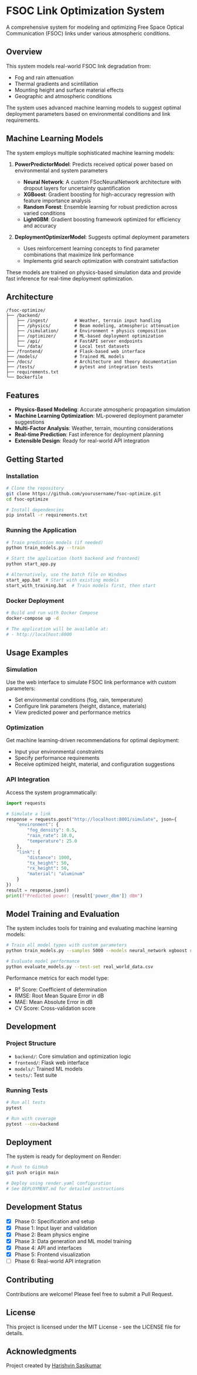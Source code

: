 # FSOC Link Optimization System

A comprehensive system for modeling and optimizing Free Space Optical Communication (FSOC) links under various atmospheric conditions.

## Overview

This system models real-world FSOC link degradation from:
- Fog and rain attenuation
- Thermal gradients and scintillation
- Mounting height and surface material effects
- Geographic and atmospheric conditions

The system uses advanced machine learning models to suggest optimal deployment parameters based on environmental conditions and link requirements.

## Machine Learning Models

The system employs multiple sophisticated machine learning models:

1. **PowerPredictorModel**: Predicts received optical power based on environmental and system parameters
   - **Neural Network**: A custom FSocNeuralNetwork architecture with dropout layers for uncertainty quantification
   - **XGBoost**: Gradient boosting for high-accuracy regression with feature importance analysis
   - **Random Forest**: Ensemble learning for robust prediction across varied conditions
   - **LightGBM**: Gradient boosting framework optimized for efficiency and accuracy

2. **DeploymentOptimizerModel**: Suggests optimal deployment parameters
   - Uses reinforcement learning concepts to find parameter combinations that maximize link performance
   - Implements grid search optimization with constraint satisfaction

These models are trained on physics-based simulation data and provide fast inference for real-time deployment optimization.

## Architecture

```
/fsoc-optimize/
├── /backend/
│   ├── /ingest/          # Weather, terrain input handling
│   ├── /physics/         # Beam modeling, atmospheric attenuation
│   ├── /simulation/      # Environment + physics composition
│   ├── /optimizer/       # ML-based deployment optimization
│   ├── /api/             # FastAPI server endpoints
│   └── /data/            # Local test datasets
├── /frontend/            # Flask-based web interface
├── /models/              # Trained ML models
├── /docs/                # Architecture and theory documentation
├── /tests/               # pytest and integration tests
├── requirements.txt
└── Dockerfile
```

## Features

- **Physics-Based Modeling**: Accurate atmospheric propagation simulation
- **Machine Learning Optimization**: ML-powered deployment parameter suggestions
- **Multi-Factor Analysis**: Weather, terrain, mounting considerations
- **Real-time Prediction**: Fast inference for deployment planning
- **Extensible Design**: Ready for real-world API integration

## Getting Started

### Installation

```bash
# Clone the repository
git clone https://github.com/yourusername/fsoc-optimize.git
cd fsoc-optimize

# Install dependencies
pip install -r requirements.txt
```

### Running the Application

```bash
# Train prediction models (if needed)
python train_models.py --train

# Start the application (both backend and frontend)
python start_app.py

# Alternatively, use the batch file on Windows
start_app.bat  # Start with existing models
start_with_training.bat  # Train models first, then start
```

### Docker Deployment

```bash
# Build and run with Docker Compose
docker-compose up -d

# The application will be available at:
# - http://localhost:8000
```

## Usage Examples

### Simulation

Use the web interface to simulate FSOC link performance with custom parameters:
- Set environmental conditions (fog, rain, temperature)
- Configure link parameters (height, distance, materials)
- View predicted power and performance metrics

### Optimization

Get machine learning-driven recommendations for optimal deployment:
- Input your environmental constraints
- Specify performance requirements
- Receive optimized height, material, and configuration suggestions

### API Integration

Access the system programmatically:
```python
import requests

# Simulate a link
response = requests.post("http://localhost:8001/simulate", json={
    "environment": {
        "fog_density": 0.5,
        "rain_rate": 10.0,
        "temperature": 25.0
    },
    "link": {
        "distance": 1000,
        "tx_height": 50,
        "rx_height": 50,
        "material": "aluminum"
    }
})
result = response.json()
print(f"Predicted power: {result['power_dbm']} dBm")
```

## Model Training and Evaluation

The system includes tools for training and evaluating machine learning models:

```bash
# Train all model types with custom parameters
python train_models.py --samples 5000 --models neural_network xgboost random_forest

# Evaluate model performance
python evaluate_models.py --test-set real_world_data.csv
```

Performance metrics for each model type:
- R² Score: Coefficient of determination
- RMSE: Root Mean Square Error in dB
- MAE: Mean Absolute Error in dB
- CV Score: Cross-validation score

## Development

### Project Structure

- `backend/`: Core simulation and optimization logic
- `frontend/`: Flask web interface
- `models/`: Trained ML models
- `tests/`: Test suite

### Running Tests

```bash
# Run all tests
pytest

# Run with coverage
pytest --cov=backend
```

## Deployment

The system is ready for deployment on Render:

```bash
# Push to GitHub
git push origin main

# Deploy using render.yaml configuration
# See DEPLOYMENT.md for detailed instructions
```

## Development Status

- [x] Phase 0: Specification and setup
- [x] Phase 1: Input layer and validation
- [x] Phase 2: Beam physics engine
- [x] Phase 3: Data generation and ML model training
- [x] Phase 4: API and interfaces
- [x] Phase 5: Frontend visualization
- [ ] Phase 6: Real-world API integration

## Contributing

Contributions are welcome! Please feel free to submit a Pull Request.

## License

This project is licensed under the MIT License - see the LICENSE file for details.

## Acknowledgments

Project created by [Harishvin Sasikumar](https://harishvin.framer.website/)
